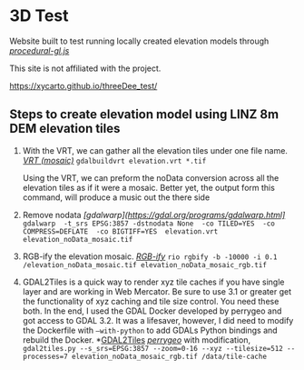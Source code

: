# 3D Test 
Website built to test running locally created elevation models through *[procedural-gl.js](https://github.com/felixpalmer/procedural-gl-js)*

This site is not affiliated with the project.

https://xycarto.github.io/threeDee_test/

## Steps to create elevation model using LINZ 8m DEM elevation tiles

1. With the VRT, we can gather all the elevation tiles under one file name.  
	*[VRT (mosaic)](https://gdal.org/programs/gdalbuildvrt.html)*
		``gdalbuildvrt elevation.vrt *.tif``
	
	Using the VRT, we can preform the noData conversion across all the elevation tiles as if it were a mosaic.  Better yet, the output form this command, will produce a music out the there side 
2. Remove nodata
         *[gdalwarp](https://gdal.org/programs/gdalwarp.html]*
		``gdalwarp  -t_srs EPSG:3857 -dstnodata None  -co TILED=YES  -co COMPRESS=DEFLATE  -co BIGTIFF=YES  elevation.vrt elevation_noData_mosaic.tif``

3. RGB-ify the elevation mosaic.
	*[RGB-ify](https://github.com/mapbox/rio-rgbify)*
		``rio rgbify -b -10000 -i 0.1 /elevation_noData_mosaic.tif elevation_noData_mosaic_rgb.tif``

4. GDAL2Tiles is a quick way to render xyz tile caches if you have single layer and are working in Web Mercator.  Be sure to use 3.1 or greater get the functionality of xyz caching and tile size control.  You need these both.  In the end, I used the GDAL Docker developed by perrygeo and got access to GDAL 3.2.  It was a lifesaver, however, I did need to modify the Dockerfile with ``—with-python`` to add GDALs Python bindings and rebuild the Docker.
	*[GDAL2Tiles](https://gdal.org/programs/gdal2tiles.html)
    *[perrygeo](https://github.com/perrygeo/docker-gdal-base)* with modification, 
		``gdal2tiles.py --s_srs=EPSG:3857 --zoom=0-16 --xyz --tilesize=512 --processes=7 elevation_noData_mosaic_rgb.tif /data/tile-cache``